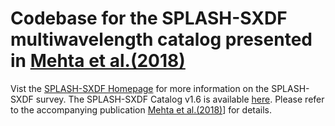 # Codebase for the SPLASH-SXDF multiwavelength catalog presented in [Mehta et al.(2018)](http://adsabs.harvard.edu/abs/2018ApJS..235...36M)

Vist the [SPLASH-SXDF Homepage](https://z.umn.edu/SXDF) for more information on the SPLASH-SXDF survey. The SPLASH-SXDF Catalog v1.6 is available [here](http://z.umn.edu/SXDF_catalog). Please refer to the accompanying publication [Mehta et al.(2018)](http://adsabs.harvard.edu/abs/2018ApJS..235...36M)] for details.
